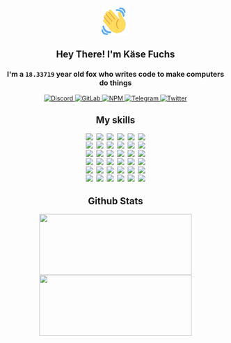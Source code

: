 <div><p align=center><img src=./resources/images/wave.gif width=64px height=64px></p><h2 align=center>Hey There! I'm Käse Fuchs</h2><h3 align=center>I'm a <code>18.33719</code> year old fox who writes code to make computers do things</h3><p align=center><a href=https://discord.com/users/507526681125322772><img alt=Discord src="https://img.shields.io/badge/Discord-5865F2?logo=discord&logoColor=white&style=flat-square#5d093f101b8b27ccec56ece2d8864c07"> </a><a href=https://gitlab.com/kasefuchs><img alt=GitLab src="https://img.shields.io/badge/GitLab-330F63?logo=gitlab&logoColor=white&style=flat-square#5d093f101b8b27ccec56ece2d8864c07"> </a><a href=https://npmjs.com/~kasefuchs><img alt=NPM src="https://img.shields.io/badge/NPM-CB3837?logo=npm&logoColor=white&style=flat-square#5d093f101b8b27ccec56ece2d8864c07"> </a><a href=https://t.me/kasefuchs><img alt=Telegram src="https://img.shields.io/badge/Telegram-2CA5E0?logo=telegram&logoColor=white&style=flat-square#5d093f101b8b27ccec56ece2d8864c07"> </a><a href=https://twitter.com/kasefuchs><img alt=Twitter src="https://img.shields.io/badge/Twitter-1DA1F2?logo=twitter&logoColor=white&style=flat-square#5d093f101b8b27ccec56ece2d8864c07"></a></p><h2 align=center>My skills</h2><p align=center><a href=https://aws.amazon.com/ ><picture><source srcset="https://skillicons.dev/icons?i=aws&theme=dark#5d093f101b8b27ccec56ece2d8864c07" media="(prefers-color-scheme: dark)"><source srcset="https://skillicons.dev/icons?i=aws&theme=light#5d093f101b8b27ccec56ece2d8864c07" media="(prefers-color-scheme: light), (prefers-color-scheme: no-preference)"><img src="https://skillicons.dev/icons?i=aws&theme=light#5d093f101b8b27ccec56ece2d8864c07"></picture></a>&nbsp;&nbsp;<a href=https://en.wikipedia.org/wiki/Bash_(Unix_shell)><picture><source srcset="https://skillicons.dev/icons?i=bash&theme=dark#5d093f101b8b27ccec56ece2d8864c07" media="(prefers-color-scheme: dark)"><source srcset="https://skillicons.dev/icons?i=bash&theme=light#5d093f101b8b27ccec56ece2d8864c07" media="(prefers-color-scheme: light), (prefers-color-scheme: no-preference)"><img src="https://skillicons.dev/icons?i=bash&theme=light#5d093f101b8b27ccec56ece2d8864c07"></picture></a>&nbsp;&nbsp;<a href=https://discord.com/developers/docs><picture><source srcset="https://skillicons.dev/icons?i=bots&theme=dark#5d093f101b8b27ccec56ece2d8864c07" media="(prefers-color-scheme: dark)"><source srcset="https://skillicons.dev/icons?i=bots&theme=light#5d093f101b8b27ccec56ece2d8864c07" media="(prefers-color-scheme: light), (prefers-color-scheme: no-preference)"><img src="https://skillicons.dev/icons?i=bots&theme=light#5d093f101b8b27ccec56ece2d8864c07"></picture></a>&nbsp;&nbsp;<a href=https://www.cloudflare.com/ ><picture><source srcset="https://skillicons.dev/icons?i=cloudflare&theme=dark#5d093f101b8b27ccec56ece2d8864c07" media="(prefers-color-scheme: dark)"><source srcset="https://skillicons.dev/icons?i=cloudflare&theme=light#5d093f101b8b27ccec56ece2d8864c07" media="(prefers-color-scheme: light), (prefers-color-scheme: no-preference)"><img src="https://skillicons.dev/icons?i=cloudflare&theme=light#5d093f101b8b27ccec56ece2d8864c07"></picture></a>&nbsp;&nbsp;<a href=https://en.wikipedia.org/wiki/CSS><picture><source srcset="https://skillicons.dev/icons?i=css&theme=dark#5d093f101b8b27ccec56ece2d8864c07" media="(prefers-color-scheme: dark)"><source srcset="https://skillicons.dev/icons?i=css&theme=light#5d093f101b8b27ccec56ece2d8864c07" media="(prefers-color-scheme: light), (prefers-color-scheme: no-preference)"><img src="https://skillicons.dev/icons?i=css&theme=light#5d093f101b8b27ccec56ece2d8864c07"></picture></a>&nbsp;&nbsp;<a href=https://www.docker.com/ ><picture><source srcset="https://skillicons.dev/icons?i=docker&theme=dark#5d093f101b8b27ccec56ece2d8864c07" media="(prefers-color-scheme: dark)"><source srcset="https://skillicons.dev/icons?i=docker&theme=light#5d093f101b8b27ccec56ece2d8864c07" media="(prefers-color-scheme: light), (prefers-color-scheme: no-preference)"><img src="https://skillicons.dev/icons?i=docker&theme=light#5d093f101b8b27ccec56ece2d8864c07"></picture></a><br><a href=https://www.electronjs.org/ ><picture><source srcset="https://skillicons.dev/icons?i=electron&theme=dark#5d093f101b8b27ccec56ece2d8864c07" media="(prefers-color-scheme: dark)"><source srcset="https://skillicons.dev/icons?i=electron&theme=light#5d093f101b8b27ccec56ece2d8864c07" media="(prefers-color-scheme: light), (prefers-color-scheme: no-preference)"><img src="https://skillicons.dev/icons?i=electron&theme=light#5d093f101b8b27ccec56ece2d8864c07"></picture></a>&nbsp;&nbsp;<a href=https://expressjs.com/ ><picture><source srcset="https://skillicons.dev/icons?i=express&theme=dark#5d093f101b8b27ccec56ece2d8864c07" media="(prefers-color-scheme: dark)"><source srcset="https://skillicons.dev/icons?i=express&theme=light#5d093f101b8b27ccec56ece2d8864c07" media="(prefers-color-scheme: light), (prefers-color-scheme: no-preference)"><img src="https://skillicons.dev/icons?i=express&theme=light#5d093f101b8b27ccec56ece2d8864c07"></picture></a>&nbsp;&nbsp;<a href=https://www.figma.com/ ><picture><source srcset="https://skillicons.dev/icons?i=figma&theme=dark#5d093f101b8b27ccec56ece2d8864c07" media="(prefers-color-scheme: dark)"><source srcset="https://skillicons.dev/icons?i=figma&theme=light#5d093f101b8b27ccec56ece2d8864c07" media="(prefers-color-scheme: light), (prefers-color-scheme: no-preference)"><img src="https://skillicons.dev/icons?i=figma&theme=light#5d093f101b8b27ccec56ece2d8864c07"></picture></a>&nbsp;&nbsp;<a href=https://firebase.google.com/ ><picture><source srcset="https://skillicons.dev/icons?i=firebase&theme=dark#5d093f101b8b27ccec56ece2d8864c07" media="(prefers-color-scheme: dark)"><source srcset="https://skillicons.dev/icons?i=firebase&theme=light#5d093f101b8b27ccec56ece2d8864c07" media="(prefers-color-scheme: light), (prefers-color-scheme: no-preference)"><img src="https://skillicons.dev/icons?i=firebase&theme=light#5d093f101b8b27ccec56ece2d8864c07"></picture></a>&nbsp;&nbsp;<a href=https://flask.palletsprojects.com/ ><picture><source srcset="https://skillicons.dev/icons?i=flask&theme=dark#5d093f101b8b27ccec56ece2d8864c07" media="(prefers-color-scheme: dark)"><source srcset="https://skillicons.dev/icons?i=flask&theme=light#5d093f101b8b27ccec56ece2d8864c07" media="(prefers-color-scheme: light), (prefers-color-scheme: no-preference)"><img src="https://skillicons.dev/icons?i=flask&theme=light#5d093f101b8b27ccec56ece2d8864c07"></picture></a>&nbsp;&nbsp;<a href=https://cloud.google.com/ ><picture><source srcset="https://skillicons.dev/icons?i=gcp&theme=dark#5d093f101b8b27ccec56ece2d8864c07" media="(prefers-color-scheme: dark)"><source srcset="https://skillicons.dev/icons?i=gcp&theme=light#5d093f101b8b27ccec56ece2d8864c07" media="(prefers-color-scheme: light), (prefers-color-scheme: no-preference)"><img src="https://skillicons.dev/icons?i=gcp&theme=light#5d093f101b8b27ccec56ece2d8864c07"></picture></a><br><a href=https://git-scm.com/ ><picture><source srcset="https://skillicons.dev/icons?i=git&theme=dark#5d093f101b8b27ccec56ece2d8864c07" media="(prefers-color-scheme: dark)"><source srcset="https://skillicons.dev/icons?i=git&theme=light#5d093f101b8b27ccec56ece2d8864c07" media="(prefers-color-scheme: light), (prefers-color-scheme: no-preference)"><img src="https://skillicons.dev/icons?i=git&theme=light#5d093f101b8b27ccec56ece2d8864c07"></picture></a>&nbsp;&nbsp;<a href=https://github.com/ ><picture><source srcset="https://skillicons.dev/icons?i=github&theme=dark#5d093f101b8b27ccec56ece2d8864c07" media="(prefers-color-scheme: dark)"><source srcset="https://skillicons.dev/icons?i=github&theme=light#5d093f101b8b27ccec56ece2d8864c07" media="(prefers-color-scheme: light), (prefers-color-scheme: no-preference)"><img src="https://skillicons.dev/icons?i=github&theme=light#5d093f101b8b27ccec56ece2d8864c07"></picture></a>&nbsp;&nbsp;<a href=https://gitlab.com/ ><picture><source srcset="https://skillicons.dev/icons?i=gitlab&theme=dark#5d093f101b8b27ccec56ece2d8864c07" media="(prefers-color-scheme: dark)"><source srcset="https://skillicons.dev/icons?i=gitlab&theme=light#5d093f101b8b27ccec56ece2d8864c07" media="(prefers-color-scheme: light), (prefers-color-scheme: no-preference)"><img src="https://skillicons.dev/icons?i=gitlab&theme=light#5d093f101b8b27ccec56ece2d8864c07"></picture></a>&nbsp;&nbsp;<a href=https://www.heroku.com/ ><picture><source srcset="https://skillicons.dev/icons?i=heroku&theme=dark#5d093f101b8b27ccec56ece2d8864c07" media="(prefers-color-scheme: dark)"><source srcset="https://skillicons.dev/icons?i=heroku&theme=light#5d093f101b8b27ccec56ece2d8864c07" media="(prefers-color-scheme: light), (prefers-color-scheme: no-preference)"><img src="https://skillicons.dev/icons?i=heroku&theme=light#5d093f101b8b27ccec56ece2d8864c07"></picture></a>&nbsp;&nbsp;<a href=https://en.wikipedia.org/wiki/HTML><picture><source srcset="https://skillicons.dev/icons?i=html&theme=dark#5d093f101b8b27ccec56ece2d8864c07" media="(prefers-color-scheme: dark)"><source srcset="https://skillicons.dev/icons?i=html&theme=light#5d093f101b8b27ccec56ece2d8864c07" media="(prefers-color-scheme: light), (prefers-color-scheme: no-preference)"><img src="https://skillicons.dev/icons?i=html&theme=light#5d093f101b8b27ccec56ece2d8864c07"></picture></a>&nbsp;&nbsp;<a href=https://en.wikipedia.org/wiki/JavaScript><picture><source srcset="https://skillicons.dev/icons?i=js&theme=dark#5d093f101b8b27ccec56ece2d8864c07" media="(prefers-color-scheme: dark)"><source srcset="https://skillicons.dev/icons?i=js&theme=light#5d093f101b8b27ccec56ece2d8864c07" media="(prefers-color-scheme: light), (prefers-color-scheme: no-preference)"><img src="https://skillicons.dev/icons?i=js&theme=light#5d093f101b8b27ccec56ece2d8864c07"></picture></a><br><a href=https://en.wikipedia.org/wiki/Linux><picture><source srcset="https://skillicons.dev/icons?i=linux&theme=dark#5d093f101b8b27ccec56ece2d8864c07" media="(prefers-color-scheme: dark)"><source srcset="https://skillicons.dev/icons?i=linux&theme=light#5d093f101b8b27ccec56ece2d8864c07" media="(prefers-color-scheme: light), (prefers-color-scheme: no-preference)"><img src="https://skillicons.dev/icons?i=linux&theme=light#5d093f101b8b27ccec56ece2d8864c07"></picture></a>&nbsp;&nbsp;<a href=https://mui.com/ ><picture><source srcset="https://skillicons.dev/icons?i=materialui&theme=dark#5d093f101b8b27ccec56ece2d8864c07" media="(prefers-color-scheme: dark)"><source srcset="https://skillicons.dev/icons?i=materialui&theme=light#5d093f101b8b27ccec56ece2d8864c07" media="(prefers-color-scheme: light), (prefers-color-scheme: no-preference)"><img src="https://skillicons.dev/icons?i=materialui&theme=light#5d093f101b8b27ccec56ece2d8864c07"></picture></a>&nbsp;&nbsp;<a href=https://en.wikipedia.org/wiki/Markdown><picture><source srcset="https://skillicons.dev/icons?i=md&theme=dark#5d093f101b8b27ccec56ece2d8864c07" media="(prefers-color-scheme: dark)"><source srcset="https://skillicons.dev/icons?i=md&theme=light#5d093f101b8b27ccec56ece2d8864c07" media="(prefers-color-scheme: light), (prefers-color-scheme: no-preference)"><img src="https://skillicons.dev/icons?i=md&theme=light#5d093f101b8b27ccec56ece2d8864c07"></picture></a>&nbsp;&nbsp;<a href=https://www.mongodb.com/ ><picture><source srcset="https://skillicons.dev/icons?i=mongodb&theme=dark#5d093f101b8b27ccec56ece2d8864c07" media="(prefers-color-scheme: dark)"><source srcset="https://skillicons.dev/icons?i=mongodb&theme=light#5d093f101b8b27ccec56ece2d8864c07" media="(prefers-color-scheme: light), (prefers-color-scheme: no-preference)"><img src="https://skillicons.dev/icons?i=mongodb&theme=light#5d093f101b8b27ccec56ece2d8864c07"></picture></a>&nbsp;&nbsp;<a href=https://www.mysql.com/ ><picture><source srcset="https://skillicons.dev/icons?i=mysql&theme=dark#5d093f101b8b27ccec56ece2d8864c07" media="(prefers-color-scheme: dark)"><source srcset="https://skillicons.dev/icons?i=mysql&theme=light#5d093f101b8b27ccec56ece2d8864c07" media="(prefers-color-scheme: light), (prefers-color-scheme: no-preference)"><img src="https://skillicons.dev/icons?i=mysql&theme=light#5d093f101b8b27ccec56ece2d8864c07"></picture></a>&nbsp;&nbsp;<a href=https://nextjs.org/ ><picture><source srcset="https://skillicons.dev/icons?i=nextjs&theme=dark#5d093f101b8b27ccec56ece2d8864c07" media="(prefers-color-scheme: dark)"><source srcset="https://skillicons.dev/icons?i=nextjs&theme=light#5d093f101b8b27ccec56ece2d8864c07" media="(prefers-color-scheme: light), (prefers-color-scheme: no-preference)"><img src="https://skillicons.dev/icons?i=nextjs&theme=light#5d093f101b8b27ccec56ece2d8864c07"></picture></a><br><a href=https://nodejs.org/en/ ><picture><source srcset="https://skillicons.dev/icons?i=nodejs&theme=dark#5d093f101b8b27ccec56ece2d8864c07" media="(prefers-color-scheme: dark)"><source srcset="https://skillicons.dev/icons?i=nodejs&theme=light#5d093f101b8b27ccec56ece2d8864c07" media="(prefers-color-scheme: light), (prefers-color-scheme: no-preference)"><img src="https://skillicons.dev/icons?i=nodejs&theme=light#5d093f101b8b27ccec56ece2d8864c07"></picture></a>&nbsp;&nbsp;<a href=https://www.postgresql.org/ ><picture><source srcset="https://skillicons.dev/icons?i=postgres&theme=dark#5d093f101b8b27ccec56ece2d8864c07" media="(prefers-color-scheme: dark)"><source srcset="https://skillicons.dev/icons?i=postgres&theme=light#5d093f101b8b27ccec56ece2d8864c07" media="(prefers-color-scheme: light), (prefers-color-scheme: no-preference)"><img src="https://skillicons.dev/icons?i=postgres&theme=light#5d093f101b8b27ccec56ece2d8864c07"></picture></a>&nbsp;&nbsp;<a href=https://learn.microsoft.com/en-us/powershell/ ><picture><source srcset="https://skillicons.dev/icons?i=powershell&theme=dark#5d093f101b8b27ccec56ece2d8864c07" media="(prefers-color-scheme: dark)"><source srcset="https://skillicons.dev/icons?i=powershell&theme=light#5d093f101b8b27ccec56ece2d8864c07" media="(prefers-color-scheme: light), (prefers-color-scheme: no-preference)"><img src="https://skillicons.dev/icons?i=powershell&theme=light#5d093f101b8b27ccec56ece2d8864c07"></picture></a>&nbsp;&nbsp;<a href=https://www.python.org/ ><picture><source srcset="https://skillicons.dev/icons?i=py&theme=dark#5d093f101b8b27ccec56ece2d8864c07" media="(prefers-color-scheme: dark)"><source srcset="https://skillicons.dev/icons?i=py&theme=light#5d093f101b8b27ccec56ece2d8864c07" media="(prefers-color-scheme: light), (prefers-color-scheme: no-preference)"><img src="https://skillicons.dev/icons?i=py&theme=light#5d093f101b8b27ccec56ece2d8864c07"></picture></a>&nbsp;&nbsp;<a href=https://www.raspberrypi.org/ ><picture><source srcset="https://skillicons.dev/icons?i=raspberrypi&theme=dark#5d093f101b8b27ccec56ece2d8864c07" media="(prefers-color-scheme: dark)"><source srcset="https://skillicons.dev/icons?i=raspberrypi&theme=light#5d093f101b8b27ccec56ece2d8864c07" media="(prefers-color-scheme: light), (prefers-color-scheme: no-preference)"><img src="https://skillicons.dev/icons?i=raspberrypi&theme=light#5d093f101b8b27ccec56ece2d8864c07"></picture></a>&nbsp;&nbsp;<a href=https://reactjs.org/ ><picture><source srcset="https://skillicons.dev/icons?i=react&theme=dark#5d093f101b8b27ccec56ece2d8864c07" media="(prefers-color-scheme: dark)"><source srcset="https://skillicons.dev/icons?i=react&theme=light#5d093f101b8b27ccec56ece2d8864c07" media="(prefers-color-scheme: light), (prefers-color-scheme: no-preference)"><img src="https://skillicons.dev/icons?i=react&theme=light#5d093f101b8b27ccec56ece2d8864c07"></picture></a><br><a href=https://redux.js.org/ ><picture><source srcset="https://skillicons.dev/icons?i=redux&theme=dark#5d093f101b8b27ccec56ece2d8864c07" media="(prefers-color-scheme: dark)"><source srcset="https://skillicons.dev/icons?i=redux&theme=light#5d093f101b8b27ccec56ece2d8864c07" media="(prefers-color-scheme: light), (prefers-color-scheme: no-preference)"><img src="https://skillicons.dev/icons?i=redux&theme=light#5d093f101b8b27ccec56ece2d8864c07"></picture></a>&nbsp;&nbsp;<a href=https://en.wikipedia.org/wiki/Regular_expression><picture><source srcset="https://skillicons.dev/icons?i=regex&theme=dark#5d093f101b8b27ccec56ece2d8864c07" media="(prefers-color-scheme: dark)"><source srcset="https://skillicons.dev/icons?i=regex&theme=light#5d093f101b8b27ccec56ece2d8864c07" media="(prefers-color-scheme: light), (prefers-color-scheme: no-preference)"><img src="https://skillicons.dev/icons?i=regex&theme=light#5d093f101b8b27ccec56ece2d8864c07"></picture></a>&nbsp;&nbsp;<a href=https://en.wikipedia.org/wiki/Sass_(stylesheet_language)><picture><source srcset="https://skillicons.dev/icons?i=sass&theme=dark#5d093f101b8b27ccec56ece2d8864c07" media="(prefers-color-scheme: dark)"><source srcset="https://skillicons.dev/icons?i=sass&theme=light#5d093f101b8b27ccec56ece2d8864c07" media="(prefers-color-scheme: light), (prefers-color-scheme: no-preference)"><img src="https://skillicons.dev/icons?i=sass&theme=light#5d093f101b8b27ccec56ece2d8864c07"></picture></a>&nbsp;&nbsp;<a href=https://www.typescriptlang.org/ ><picture><source srcset="https://skillicons.dev/icons?i=ts&theme=dark#5d093f101b8b27ccec56ece2d8864c07" media="(prefers-color-scheme: dark)"><source srcset="https://skillicons.dev/icons?i=ts&theme=light#5d093f101b8b27ccec56ece2d8864c07" media="(prefers-color-scheme: light), (prefers-color-scheme: no-preference)"><img src="https://skillicons.dev/icons?i=ts&theme=light#5d093f101b8b27ccec56ece2d8864c07"></picture></a>&nbsp;&nbsp;<a href=https://unity.com/ ><picture><source srcset="https://skillicons.dev/icons?i=unity&theme=dark#5d093f101b8b27ccec56ece2d8864c07" media="(prefers-color-scheme: dark)"><source srcset="https://skillicons.dev/icons?i=unity&theme=light#5d093f101b8b27ccec56ece2d8864c07" media="(prefers-color-scheme: light), (prefers-color-scheme: no-preference)"><img src="https://skillicons.dev/icons?i=unity&theme=light#5d093f101b8b27ccec56ece2d8864c07"></picture></a>&nbsp;&nbsp;<a href=https://workers.cloudflare.com/ ><picture><source srcset="https://skillicons.dev/icons?i=workers&theme=dark#5d093f101b8b27ccec56ece2d8864c07" media="(prefers-color-scheme: dark)"><source srcset="https://skillicons.dev/icons?i=workers&theme=light#5d093f101b8b27ccec56ece2d8864c07" media="(prefers-color-scheme: light), (prefers-color-scheme: no-preference)"><img src="https://skillicons.dev/icons?i=workers&theme=light#5d093f101b8b27ccec56ece2d8864c07"></picture></a><br></p><h2 align=center>Github Stats</h2><p align=center><picture><source srcset="https://github-readme-stats-kasefuchs.vercel.app/api/?count_private=true&hide_border=true&hide_rank=true&line_height=20&hide_title=true&username=Kasefuchs&theme=dark#5d093f101b8b27ccec56ece2d8864c07" media="(prefers-color-scheme: dark)"><source srcset="https://github-readme-stats-kasefuchs.vercel.app/api/?count_private=true&hide_border=true&hide_rank=true&line_height=20&hide_title=true&username=Kasefuchs&theme=light#5d093f101b8b27ccec56ece2d8864c07" media="(prefers-color-scheme: light), (prefers-color-scheme: no-preference)"><img align=middle width=350 height=140 src="https://github-readme-stats-kasefuchs.vercel.app/api/?count_private=true&hide_border=true&hide_rank=true&line_height=20&hide_title=true&username=Kasefuchs&theme=light#5d093f101b8b27ccec56ece2d8864c07"></picture><picture><source srcset="https://github-readme-stats-kasefuchs.vercel.app/api/top-langs/?count_private=true&hide_border=true&layout=compact&username=Kasefuchs&theme=dark#5d093f101b8b27ccec56ece2d8864c07" media="(prefers-color-scheme: dark)"><source srcset="https://github-readme-stats-kasefuchs.vercel.app/api/top-langs/?count_private=true&hide_border=true&layout=compact&username=Kasefuchs&theme=light#5d093f101b8b27ccec56ece2d8864c07" media="(prefers-color-scheme: light), (prefers-color-scheme: no-preference)"><img align=middle width=350 height=140 src="https://github-readme-stats-kasefuchs.vercel.app/api/top-langs/?count_private=true&hide_border=true&layout=compact&username=Kasefuchs&theme=light#5d093f101b8b27ccec56ece2d8864c07"></picture></p><img src="https://hit.yhype.me/github/profile?user_id=64592097#5d093f101b8b27ccec56ece2d8864c07" alt=""></div>